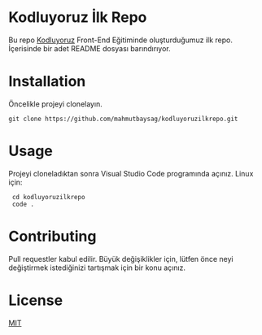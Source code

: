 # Kodluyoruz İlk Repo

Bu repo [Kodluyoruz]() Front-End Eğitiminde oluşturduğumuz ilk repo. İçerisinde bir adet README dosyası barındırıyor.



# Installation
Öncelikle projeyi clonelayın. 

` git clone https://github.com/mahmutbaysag/kodluyoruzilkrepo.git `



# Usage
Projeyi cloneladıktan sonra Visual Studio Code programında açınız.
Linux için:

```
 cd kodluyoruzilkrepo
 code . 
```



# Contributing
Pull requestler kabul edilir. Büyük değişiklikler için, lütfen önce neyi değiştirmek istediğinizi tartışmak için bir konu açınız.



# License
[MIT](https://github.com/mahmutbaysag/kodluyoruzilkrepo/blob/main/LICENSE)

